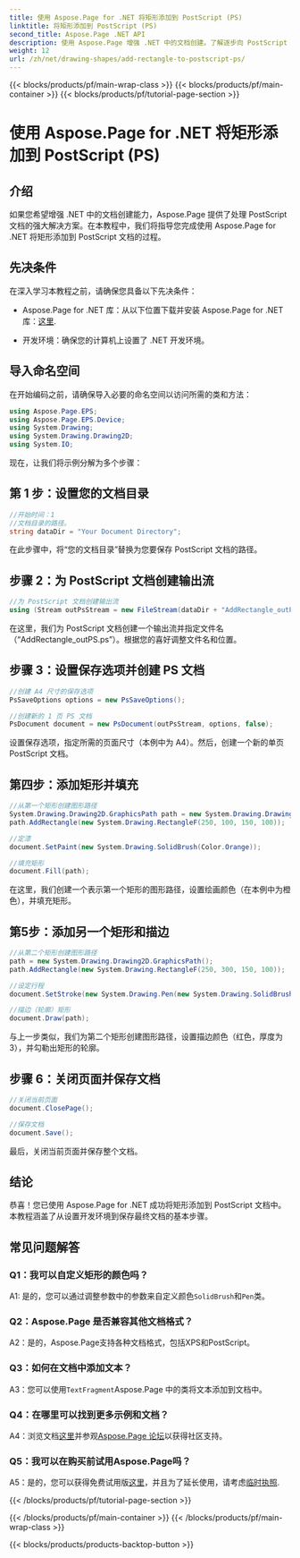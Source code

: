 ```yaml
---
title: 使用 Aspose.Page for .NET 将矩形添加到 PostScript (PS)
linktitle: 将矩形添加到 PostScript (PS)
second_title: Aspose.Page .NET API
description: 使用 Aspose.Page 增强 .NET 中的文档创建。了解逐步向 PostScript (PS) 文件添加矩形。
weight: 12
url: /zh/net/drawing-shapes/add-rectangle-to-postscript-ps/
---
```


{{< blocks/products/pf/main-wrap-class >}}
{{< blocks/products/pf/main-container >}}
{{< blocks/products/pf/tutorial-page-section >}}

# 使用 Aspose.Page for .NET 将矩形添加到 PostScript (PS)

## 介绍

如果您希望增强 .NET 中的文档创建能力，Aspose.Page 提供了处理 PostScript 文档的强大解决方案。在本教程中，我们将指导您完成使用 Aspose.Page for .NET 将矩形添加到 PostScript 文档的过程。

## 先决条件

在深入学习本教程之前，请确保您具备以下先决条件：

-  Aspose.Page for .NET 库：从以下位置下载并安装 Aspose.Page for .NET 库：[这里](https://releases.aspose.com/page/net/).

- 开发环境：确保您的计算机上设置了 .NET 开发环境。

## 导入命名空间

在开始编码之前，请确保导入必要的命名空间以访问所需的类和方法：

```csharp
using Aspose.Page.EPS;
using Aspose.Page.EPS.Device;
using System.Drawing;
using System.Drawing.Drawing2D;
using System.IO;
```

现在，让我们将示例分解为多个步骤：

## 第 1 步：设置您的文档目录

```csharp
//开始时间：1
//文档目录的路径。
string dataDir = "Your Document Directory";
```

在此步骤中，将“您的文档目录”替换为您要保存 PostScript 文档的路径。

## 步骤 2：为 PostScript 文档创建输出流

```csharp
//为 PostScript 文档创建输出流
using (Stream outPsStream = new FileStream(dataDir + "AddRectangle_outPS.ps", FileMode.Create))
```

在这里，我们为 PostScript 文档创建一个输出流并指定文件名（“AddRectangle_outPS.ps”）。根据您的喜好调整文件名和位置。

## 步骤 3：设置保存选项并创建 PS 文档

```csharp
//创建 A4 尺寸的保存选项
PsSaveOptions options = new PsSaveOptions();

//创建新的 1 页 PS 文档
PsDocument document = new PsDocument(outPsStream, options, false);
```

设置保存选项，指定所需的页面尺寸（本例中为 A4）。然后，创建一个新的单页 PostScript 文档。

## 第四步：添加矩形并填充

```csharp
//从第一个矩形创建图形路径
System.Drawing.Drawing2D.GraphicsPath path = new System.Drawing.Drawing2D.GraphicsPath();
path.AddRectangle(new System.Drawing.RectangleF(250, 100, 150, 100));

//定漆
document.SetPaint(new System.Drawing.SolidBrush(Color.Orange));

//填充矩形
document.Fill(path);
```

在这里，我们创建一个表示第一个矩形的图形路径，设置绘画颜色（在本例中为橙色），并填充矩形。

## 第5步：添加另一个矩形和描边

```csharp
//从第二个矩形创建图形路径
path = new System.Drawing.Drawing2D.GraphicsPath();
path.AddRectangle(new System.Drawing.RectangleF(250, 300, 150, 100));

//设定行程
document.SetStroke(new System.Drawing.Pen(new System.Drawing.SolidBrush(Color.Red), 3));

//描边（轮廓）矩形
document.Draw(path);
```

与上一步类似，我们为第二个矩形创建图形路径，设置描边颜色（红色，厚度为3），并勾勒出矩形的轮廓。

## 步骤 6：关闭页面并保存文档

```csharp
//关闭当前页面
document.ClosePage();

//保存文档
document.Save();
```

最后，关闭当前页面并保存整个文档。

## 结论

恭喜！您已使用 Aspose.Page for .NET 成功将矩形添加到 PostScript 文档中。本教程涵盖了从设置开发环境到保存最终文档的基本步骤。

## 常见问题解答

### Q1：我可以自定义矩形的颜色吗？

A1: 是的，您可以通过调整参数中的参数来自定义颜色`SolidBrush`和`Pen`类。

### Q2：Aspose.Page 是否兼容其他文档格式？

A2：是的，Aspose.Page支持各种文档格式，包括XPS和PostScript。

### Q3：如何在文档中添加文本？

 A3：您可以使用`TextFragment`Aspose.Page 中的类将文本添加到文档中。

### Q4：在哪里可以找到更多示例和文档？

 A4：浏览文档[这里](https://reference.aspose.com/page/net/)并参观[Aspose.Page 论坛](https://forum.aspose.com/c/page/39)以获得社区支持。

### Q5：我可以在购买前试用Aspose.Page吗？

 A5：是的，您可以获得免费试用版[这里](https://releases.aspose.com/)，并且为了延长使用，请考虑[临时执照](https://purchase.aspose.com/temporary-license/).

{{< /blocks/products/pf/tutorial-page-section >}}

{{< /blocks/products/pf/main-container >}}
{{< /blocks/products/pf/main-wrap-class >}}

{{< blocks/products/products-backtop-button >}}
